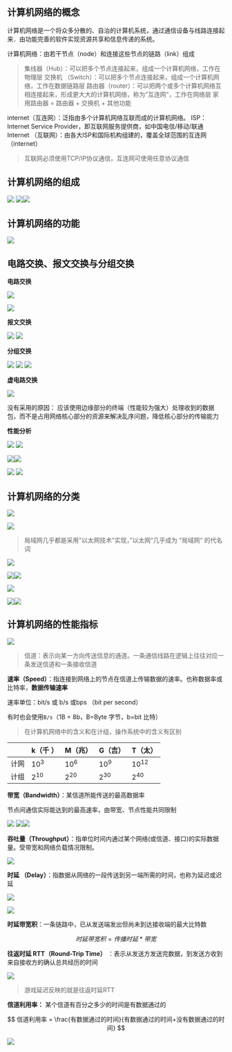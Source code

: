 ## 计算机网络的概念

计算机网络是一个将众多分散的、自治的计算机系统，通过通信设备与线路连接起来．由功能完善的软件实现资源共享和信息传递的系统。 

计算机网络：由若干节点（node）和连接这些节点的链路（link）组成

> 集线器（Hub）：可以把多个节点连接起来，组成一个计算机网络，工作在物理层
> 交换机 （Switch）：可以把多个节点连接起来，组成一个计算机网络，工作在数据链路层
> 路由器（router）：可以把两个或多个计算机网络互相连接起来，形成更大大的计算机网络，称为”互连网“，工作在网络层
> 家用路由器 = 路由器 + 交换机 + 其他功能

internet（互连网）：泛指由多个计算机网络互联而成的计算机网络。
ISP：Internet Service Provider，即互联网服务提供商，如中国电信/移动/联通
Internet （互联网）：由各大ISP和国际机构组建的，覆盖全球范围的互连网（internet）

> 互联网必须使用TCP/IP协议通信，互连网可使用任意协议通信


## 计算机网络的组成

![](images/Pasted%20image%2020241009173906.png)
![](images/Pasted%20image%2020241009174600.png)![](images/Pasted%20image%2020241009174900.png)

## 计算机网络的功能

![](images/Pasted%20image%2020241009175141.png)
## 电路交换、报文交换与分组交换

**电路交换**

![](images/Pasted%20image%2020241009180012.png)

![](images/Pasted%20image%2020241009180855.png)

**报文交换**

![](images/Pasted%20image%2020241009181133.png)
![](images/Pasted%20image%2020241009181546.png)

**分组交换**

![](images/Pasted%20image%2020241009181712.png)
![](images/Pasted%20image%2020241009181836.png)
![](images/Pasted%20image%2020241009182028.png) 

**虚电路交换**

![](images/Pasted%20image%2020241009182215.png)

没有采用的原因：
应该使用边缘部分的终端（性能较为强大）处理收到的数据包，而不是占用网络核心部分的资源来解决乱序问题，降低核心部分的传输能力

**性能分析**

![](images/Pasted%20image%2020241009194955.png)
![](images/Pasted%20image%2020241009195020.png)

![](images/Pasted%20image%2020241009195217.png)![](images/Pasted%20image%2020241009195431.png)

![](images/Pasted%20image%2020241009195504.png)
![](images/Pasted%20image%2020241009195557.png)
## 计算机网络的分类

![](images/Pasted%20image%2020241009201638.png)

![](images/Pasted%20image%2020241009201743.png)

  > 局域网几乎都是采用"以太网技术"实现，”以太网“几乎成为 ”局域网“ 的代名词

![](images/Pasted%20image%2020241009202453.png)

![](images/Pasted%20image%2020241009203142.png)![](images/Pasted%20image%2020241009203241.png)


![](images/Pasted%20image%2020241009203404.png)

![](images/Pasted%20image%2020241009203426.png)![](images/Pasted%20image%2020241009203606.png)  
## 计算机网络的性能指标

![](images/Pasted%20image%2020241010222220.png)

> 信道：表示向某一方向传送信息的通道。一条通信线路在逻辑上往往对应一条发送信道和一条接收信道

**速率（Speed）**：指连接到网络上的节点在信道上传输数据的速率。也称数据率或比特率，**数据传输速率**

速率单位：bit/s 或 b/s 或bps （bit per second）

有时也会使用`B/s`（1B = 8b，B=Byte 字节，b=bit 比特）



> 在计算机网络中的含义和在计组，操作系统中的含义有区别

|     | k（千 ）    | M（兆）     | G（吉）     | T（太）      |
| --- | -------- | -------- | -------- | --------- |
| 计网  | $10^3$   | $10^6$   | $10^9$   | $10^{12}$ |
| 计组  | $2^{10}$ | $2^{20}$ | $2^{30}$ | $2^{40}$  |
**带宽（Bandwidth）**：某信道所能传送的最高数据率

节点间通信实际能达到的最高速率，由带宽、节点性能共同限制

![](images/Pasted%20image%2020241010232351.png)
![](images/Pasted%20image%2020241010232621.png)![](images/Pasted%20image%2020241010232859.png)

**吞吐量（Throughput）**：指单位时间内通过某个网络(或信道、接口)的实际数据量。受带宽和网络负载情况限制。

![](images/Pasted%20image%2020241010234051.png)

**时延 （Delay）**：指数据从网络的一段传送到另一端所需的时间，也称为延迟或迟延

![](images/Pasted%20image%2020241010234910.png)

![](images/Pasted%20image%2020241011000030.png)

**时延带宽积**：一条链路中，已从发送端发出但尚未到达接收端的最大比特数

$$
时延带宽积 = 传播时延 * 带宽
$$


**往返时延 RTT（Round-Trip Time）** ：表示从发送方发送完数据，到发送方收到来自接收方的确认总共经历的时间

![](images/Pasted%20image%2020241011002333.png)

> 游戏延迟反映的就是往返时延RTT

**信道利用率：** 某个信道有百分之多少的时间是有数据通过的

$$
信道利用率 = \frac{有数据通过的时间}{有数据通过的时间+没有数据通过的时间}
$$

![](images/Pasted%20image%2020241011003051.png)


